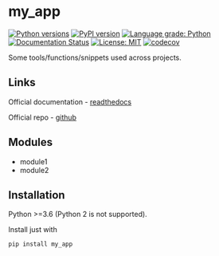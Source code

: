 # my_app

[![Python versions](https://img.shields.io/pypi/pyversions/my_app.svg)](https://pypi.python.org/pypi/my_app/) [![PyPI version](https://badge.fury.io/py/my_app.svg)](https://badge.fury.io/py/my_app) [![Language grade: Python](https://img.shields.io/lgtm/grade/python/g/Malachov/my_app.svg?logo=lgtm&logoWidth=18)](https://lgtm.com/projects/g/Malachov/my_app/context:python) [![Documentation Status](https://readthedocs.org/projects/my_app/badge/?version=latest)](https://my_app.readthedocs.io/en/latest/?badge=latest) [![License: MIT](https://img.shields.io/badge/License-MIT-yellow.svg)](https://opensource.org/licenses/MIT) [![codecov](https://codecov.io/gh/Malachov/my_app/branch/master/graph/badge.svg)](https://codecov.io/gh/Malachov/my_app)

Some tools/functions/snippets used across projects.

## Links

Official documentation - [readthedocs](https://my_app.readthedocs.io/)

Official repo - [github](https://github.com/Malachov/my_app)

## Modules

- module1
- module2

## Installation

Python >=3.6 (Python 2 is not supported).

Install just with

```console
pip install my_app
```
